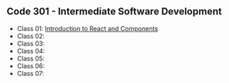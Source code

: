 ## Code 301 - Intermediate Software Development
- Class 01: [Introduction to React and Components](class-01.md)
- Class 02: [](class-02.md)
- Class 03: [](class-03.md)
- Class 04: [](class-04.md)
- Class 05: [](class-05.md)
- Class 06: [](class-06.md)
- Class 07: [](class-07.md)